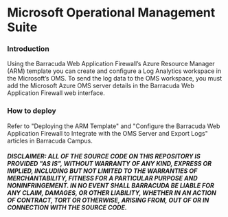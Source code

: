 # Microsoft Operational Management Suite

### Introduction

Using the Barracuda Web Application Firewall’s Azure Resource Manager (ARM) template you can create and configure a Log Analytics workspace in the Microsoft’s OMS. To send the log data to the OMS workspace, you must add the Microsoft Azure OMS server details in the Barracuda Web Application Firewall web interface.

### How to deploy
Refer to "Deploying the ARM Template" and "Configure the Barracuda Web Application Firewall to Integrate with the OMS Server and Export Logs" articles in Barracuda Campus.


##### DISCLAIMER: ALL OF THE SOURCE CODE ON THIS REPOSITORY IS PROVIDED "AS IS", WITHOUT WARRANTY OF ANY KIND, EXPRESS OR IMPLIED, INCLUDING BUT NOT LIMITED TO THE WARRANTIES OF MERCHANTABILITY, FITNESS FOR A PARTICULAR PURPOSE AND NONINFRINGEMENT. IN NO EVENT SHALL BARRACUDA BE LIABLE FOR ANY CLAIM, DAMAGES, OR OTHER LIABILITY, WHETHER IN AN ACTION OF CONTRACT, TORT OR OTHERWISE, ARISING FROM, OUT OF OR IN CONNECTION WITH THE SOURCE CODE. #####

